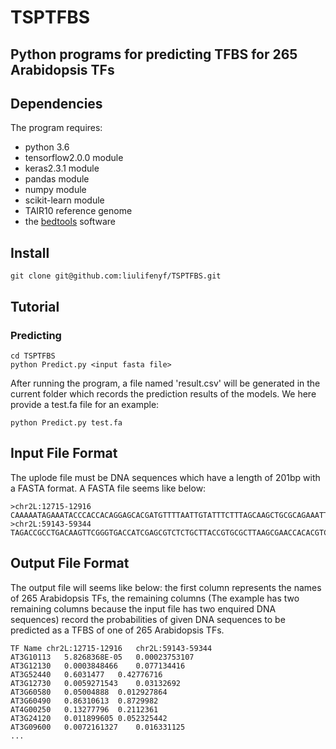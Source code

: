 # TSPTFBS
## Python programs for predicting TFBS for 265 Arabidopsis TFs
## Dependencies
The program requires:
  * python 3.6
  * tensorflow2.0.0 module
  * keras2.3.1 module
  * pandas module
  * numpy module
  * scikit-learn module
  * TAIR10 reference genome
  * the [bedtools](https://bedtools.readthedocs.io/en/latest/) software
## Install
```
git clone git@github.com:liulifenyf/TSPTFBS.git

```

## Tutorial
### Predicting
```
cd TSPTFBS
python Predict.py <input fasta file>
```
After running the program, a file named 'result.csv' will be generated in the current folder which records the prediction results of the models.
We here provide a test.fa file for an example: 
```
python Predict.py test.fa
```
## Input File Format
The uplode file must be DNA sequences which have a length of 201bp with a FASTA format.
A FASTA file seems like below:
```
>chr2L:12715-12916
CAAAAATAGAAATACCCACCACAGGAGCACGATGTTTTAATTGTATTTCTTTAGCAAGCTGCGCAGAAATTCGGCGGGGCATGTGTGGTGGTGCATTGCCACTTGCCGACGGGACGGCAGTTGCCGCGGTCTGCGCTGGTGGCAAATGCAGAAGGAAAACCGAGACTGTACTGGCATTTGTTGCTGACCACAAAGTTGGCG
>chr2L:59143-59344
TAGACCGCCTGACAAGTTCGGGTGACCATCGAGCGTCTCTGCTTACCGTGCGCTTAAGCGAACCACACGTCCTAATCGAAACAACTATACAGCGCGACTGTGCGGACGAGTGTCTTGAGACTCTGGGCAAGCGCAGCCAGCCAACCAAGTTTCGAAGTCTGGCTTTTGGGCCAAGCTTGGTCTGCGCCACGCTTGGCCCCG

```
## Output File Format
The output file will seems like below: the first column represents the names of 265 Arabidopsis TFs, the remaining columns (The example has two remaining columns because the input file has two enquired DNA sequences) record the probabilities of given DNA sequences to be predicted as a TFBS of one of 265 Arabidopsis TFs.
```
TF Name	chr2L:12715-12916	chr2L:59143-59344
AT3G10113	5.8268368E-05	0.00023753107
AT3G12130	0.0003848466	0.077134416
AT3G52440	0.6031477	0.42776716
AT3G12730	0.0059271543	0.03132692
AT3G60580	0.05004888	0.012927864
AT3G60490	0.86310613	0.8729982
AT4G00250	0.13277796	0.2112361
AT3G24120	0.011899605	0.052325442
AT3G09600	0.0072161327	0.016331125
...

```
